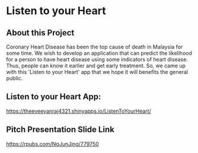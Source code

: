 # Listen to your Heart

## About this Project
Coronary Heart Disease has been the top cause of death in Malaysia for some time. We wish to develop an application that can predict the likelihood for a person to have heart disease using some indicators of heart disease. Thus, people can know it earlier and get early treatment. So, we came up with this 'Listen to your Heart' app that we hope it will benefits the general public.

## Listen to your Heart App:
https://theeveeyanraj4321.shinyapps.io/ListenToYourHeart/


## Pitch Presentation Slide Link
https://rpubs.com/NgJunJing/779750
